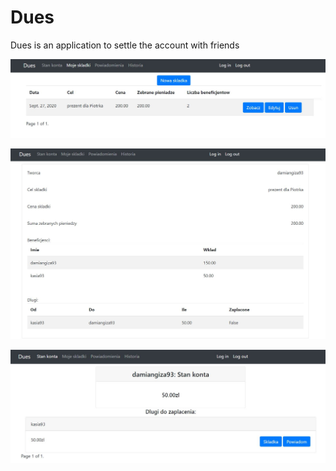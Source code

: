 # Dues
Dues is an application to settle the account with friends

![](https://github.com/Damiangiza93/Dues/blob/master/moje%20skladki.JPG)

![](https://github.com/Damiangiza93/Dues/blob/master/skladka.JPG)

![](https://github.com/Damiangiza93/Dues/blob/master/stan%20konta.JPG)

